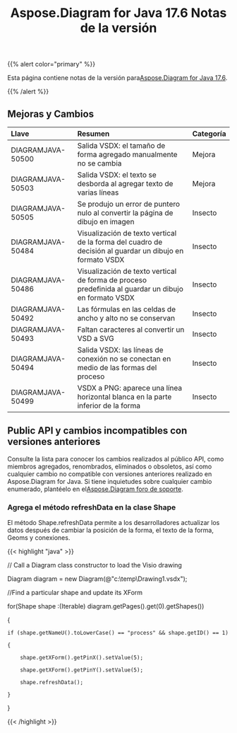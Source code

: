 ﻿---
title: Aspose.Diagram for Java 17.6 Notas de la versión
type: docs
weight: 70
url: /es/java/aspose-diagram-for-java-17-6-release-notes/
---
{{% alert color="primary" %}} 

 Esta página contiene notas de la versión para[Aspose.Diagram for Java 17.6](https://docs.aspose.com/diagram/java/aspose-diagram-for-java-17-6-release-notes/).

{{% /alert %}} 
## **Mejoras y Cambios**

|**Llave**|**Resumen**|**Categoría**|
|:- |:- |:- |
|DIAGRAMJAVA-50500|Salida VSDX: el tamaño de forma agregado manualmente no se cambia|Mejora|
|DIAGRAMJAVA-50503|Salida VSDX: el texto se desborda al agregar texto de varias líneas|Mejora|
|DIAGRAMJAVA-50505|Se produjo un error de puntero nulo al convertir la página de dibujo en imagen|Insecto|
|DIAGRAMJAVA-50484|Visualización de texto vertical de la forma del cuadro de decisión al guardar un dibujo en formato VSDX|Insecto|
|DIAGRAMJAVA-50486|Visualización de texto vertical de forma de proceso predefinida al guardar un dibujo en formato VSDX|Insecto|
|DIAGRAMJAVA-50492|Las fórmulas en las celdas de ancho y alto no se conservan|Insecto|
|DIAGRAMJAVA-50493|Faltan caracteres al convertir un VSD a SVG|Insecto|
|DIAGRAMJAVA-50494|Salida VSDX: las líneas de conexión no se conectan en medio de las formas del proceso|Insecto|
|DIAGRAMJAVA-50499|VSDX a PNG: aparece una línea horizontal blanca en la parte inferior de la forma|Insecto|
## **Public API y cambios incompatibles con versiones anteriores**
Consulte la lista para conocer los cambios realizados al público API, como miembros agregados, renombrados, eliminados o obsoletos, así como cualquier cambio no compatible con versiones anteriores realizado en Aspose.Diagram for Java. Si tiene inquietudes sobre cualquier cambio enumerado, plantéelo en el[Aspose.Diagram foro de soporte](https://forum.aspose.com/c/diagram/17).
### **Agrega el método refreshData en la clase Shape**
El método Shape.refreshData permite a los desarrolladores actualizar los datos después de cambiar la posición de la forma, el texto de la forma, Geoms y conexiones.

{{< highlight "java" >}}

 // Call a Diagram class constructor to load the Visio drawing

Diagram diagram = new Diagram(@"c:\temp\Drawing1.vsdx");

//Find a particular shape and update its XForm

for(Shape shape :(Iterable<Shape>) diagram.getPages().get(0).getShapes())

{

    if (shape.getNameU().toLowerCase() == "process" && shape.getID() == 1)

    {

        shape.getXForm().getPinX().setValue(5);

        shape.getXForm().getPinY().setValue(5);

        shape.refreshData();

    }

}

{{< /highlight >}}
